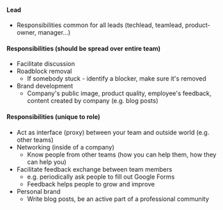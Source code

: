 #### Lead
* Responsibilities common for all leads (techlead, teamlead, product-owner, manager...)

#### Responsibilities (should be spread over entire team)
* Facilitate discussion
* Roadblock removal
    * If somebody stuck - identify a blocker, make sure it's removed
* Brand development
    * Company's public image, product quality, employee's feedback, content created by company (e.g. blog posts)

#### Responsibilities (unique to role)
* Act as interface (proxy) between your team and outside world (e.g. other teams)
* Networking (inside of a company)
    * Know people from other teams (how you can help them, how they can help you)
* Facilitate feedback exchange between team members
    * e.g. periodically ask people to fill out Google Forms
    * Feedback helps people to grow and improve
* Personal brand
    * Write blog posts, be an active part of a professional community
